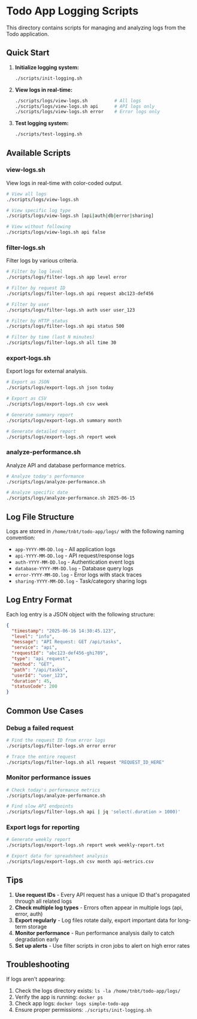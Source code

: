 # Todo App Logging Scripts

This directory contains scripts for managing and analyzing logs from the Todo application.

## Quick Start

1. **Initialize logging system:**
   ```bash
   ./scripts/init-logging.sh
   ```

2. **View logs in real-time:**
   ```bash
   ./scripts/logs/view-logs.sh          # All logs
   ./scripts/logs/view-logs.sh api      # API logs only
   ./scripts/logs/view-logs.sh error    # Error logs only
   ```

3. **Test logging system:**
   ```bash
   ./scripts/test-logging.sh
   ```

## Available Scripts

### view-logs.sh
View logs in real-time with color-coded output.

```bash
# View all logs
./scripts/logs/view-logs.sh

# View specific log type
./scripts/logs/view-logs.sh [api|auth|db|error|sharing]

# View without following
./scripts/logs/view-logs.sh api false
```

### filter-logs.sh
Filter logs by various criteria.

```bash
# Filter by log level
./scripts/logs/filter-logs.sh app level error

# Filter by request ID
./scripts/logs/filter-logs.sh api request abc123-def456

# Filter by user
./scripts/logs/filter-logs.sh auth user user_123

# Filter by HTTP status
./scripts/logs/filter-logs.sh api status 500

# Filter by time (last N minutes)
./scripts/logs/filter-logs.sh all time 30
```

### export-logs.sh
Export logs for external analysis.

```bash
# Export as JSON
./scripts/logs/export-logs.sh json today

# Export as CSV
./scripts/logs/export-logs.sh csv week

# Generate summary report
./scripts/logs/export-logs.sh summary month

# Generate detailed report
./scripts/logs/export-logs.sh report week
```

### analyze-performance.sh
Analyze API and database performance metrics.

```bash
# Analyze today's performance
./scripts/logs/analyze-performance.sh

# Analyze specific date
./scripts/logs/analyze-performance.sh 2025-06-15
```

## Log File Structure

Logs are stored in `/home/tnbt/todo-app/logs/` with the following naming convention:
- `app-YYYY-MM-DD.log` - All application logs
- `api-YYYY-MM-DD.log` - API request/response logs
- `auth-YYYY-MM-DD.log` - Authentication event logs
- `database-YYYY-MM-DD.log` - Database query logs
- `error-YYYY-MM-DD.log` - Error logs with stack traces
- `sharing-YYYY-MM-DD.log` - Task/category sharing logs

## Log Entry Format

Each log entry is a JSON object with the following structure:

```json
{
  "timestamp": "2025-06-16 14:30:45.123",
  "level": "info",
  "message": "API Request: GET /api/tasks",
  "service": "api",
  "requestId": "abc123-def456-ghi789",
  "type": "api_request",
  "method": "GET",
  "path": "/api/tasks",
  "userId": "user_123",
  "duration": 45,
  "statusCode": 200
}
```

## Common Use Cases

### Debug a failed request
```bash
# Find the request ID from error logs
./scripts/logs/filter-logs.sh error error

# Trace the entire request
./scripts/logs/filter-logs.sh all request "REQUEST_ID_HERE"
```

### Monitor performance issues
```bash
# Check today's performance metrics
./scripts/logs/analyze-performance.sh

# Find slow API endpoints
./scripts/logs/filter-logs.sh api | jq 'select(.duration > 1000)'
```

### Export logs for reporting
```bash
# Generate weekly report
./scripts/logs/export-logs.sh report week weekly-report.txt

# Export data for spreadsheet analysis
./scripts/logs/export-logs.sh csv month api-metrics.csv
```

## Tips

1. **Use request IDs** - Every API request has a unique ID that's propagated through all related logs
2. **Check multiple log types** - Errors often appear in multiple logs (api, error, auth)
3. **Export regularly** - Log files rotate daily, export important data for long-term storage
4. **Monitor performance** - Run performance analysis daily to catch degradation early
5. **Set up alerts** - Use filter scripts in cron jobs to alert on high error rates

## Troubleshooting

If logs aren't appearing:
1. Check the logs directory exists: `ls -la /home/tnbt/todo-app/logs/`
2. Verify the app is running: `docker ps`
3. Check app logs: `docker logs simple-todo-app`
4. Ensure proper permissions: `./scripts/init-logging.sh`